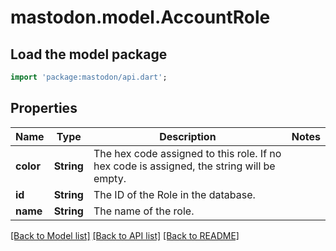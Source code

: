 # mastodon.model.AccountRole

## Load the model package
```dart
import 'package:mastodon/api.dart';
```

## Properties
Name | Type | Description | Notes
------------ | ------------- | ------------- | -------------
**color** | **String** | The hex code assigned to this role. If no hex code is assigned, the string will be empty. | 
**id** | **String** | The ID of the Role in the database. | 
**name** | **String** | The name of the role. | 

[[Back to Model list]](../README.md#documentation-for-models) [[Back to API list]](../README.md#documentation-for-api-endpoints) [[Back to README]](../README.md)


